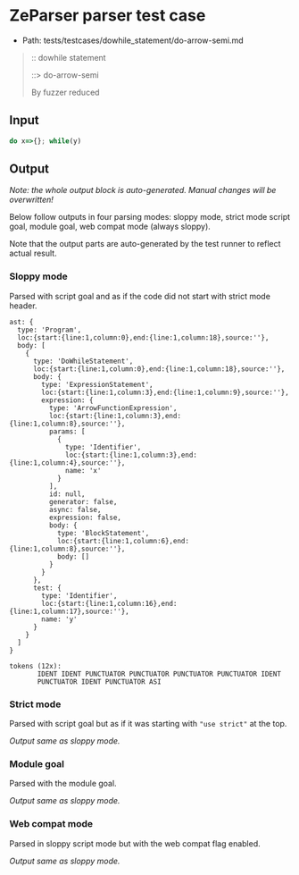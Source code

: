 # ZeParser parser test case

- Path: tests/testcases/dowhile_statement/do-arrow-semi.md

> :: dowhile statement
>
> ::> do-arrow-semi
>
> By fuzzer reduced


## Input

`````js
do x=>{}; while(y)
`````

## Output

_Note: the whole output block is auto-generated. Manual changes will be overwritten!_

Below follow outputs in four parsing modes: sloppy mode, strict mode script goal, module goal, web compat mode (always sloppy).

Note that the output parts are auto-generated by the test runner to reflect actual result.

### Sloppy mode

Parsed with script goal and as if the code did not start with strict mode header.

`````
ast: {
  type: 'Program',
  loc:{start:{line:1,column:0},end:{line:1,column:18},source:''},
  body: [
    {
      type: 'DoWhileStatement',
      loc:{start:{line:1,column:0},end:{line:1,column:18},source:''},
      body: {
        type: 'ExpressionStatement',
        loc:{start:{line:1,column:3},end:{line:1,column:9},source:''},
        expression: {
          type: 'ArrowFunctionExpression',
          loc:{start:{line:1,column:3},end:{line:1,column:8},source:''},
          params: [
            {
              type: 'Identifier',
              loc:{start:{line:1,column:3},end:{line:1,column:4},source:''},
              name: 'x'
            }
          ],
          id: null,
          generator: false,
          async: false,
          expression: false,
          body: {
            type: 'BlockStatement',
            loc:{start:{line:1,column:6},end:{line:1,column:8},source:''},
            body: []
          }
        }
      },
      test: {
        type: 'Identifier',
        loc:{start:{line:1,column:16},end:{line:1,column:17},source:''},
        name: 'y'
      }
    }
  ]
}

tokens (12x):
       IDENT IDENT PUNCTUATOR PUNCTUATOR PUNCTUATOR PUNCTUATOR IDENT
       PUNCTUATOR IDENT PUNCTUATOR ASI
`````

### Strict mode

Parsed with script goal but as if it was starting with `"use strict"` at the top.

_Output same as sloppy mode._

### Module goal

Parsed with the module goal.

_Output same as sloppy mode._

### Web compat mode

Parsed in sloppy script mode but with the web compat flag enabled.

_Output same as sloppy mode._
